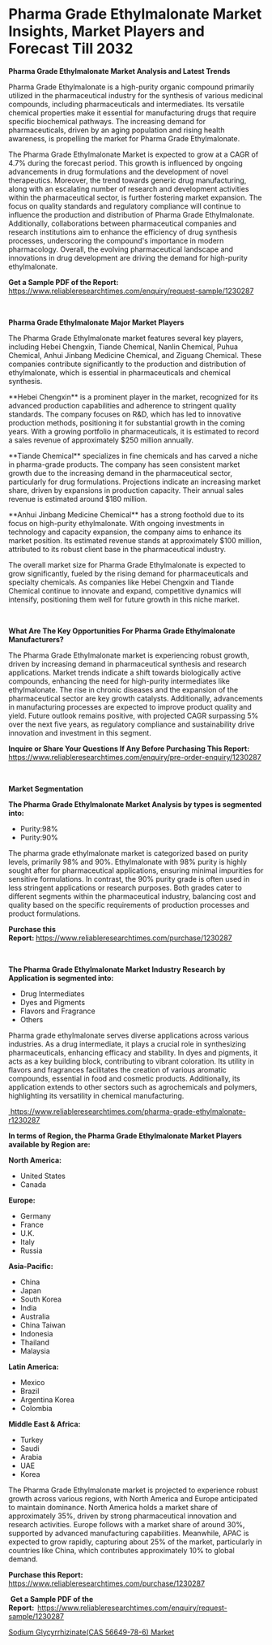 <p><h1>Pharma Grade Ethylmalonate Market Insights, Market Players and Forecast Till 2032</h1></p><p><strong>Pharma Grade Ethylmalonate Market Analysis and Latest Trends</strong></p>
<p><p>Pharma Grade Ethylmalonate is a high-purity organic compound primarily utilized in the pharmaceutical industry for the synthesis of various medicinal compounds, including pharmaceuticals and intermediates. Its versatile chemical properties make it essential for manufacturing drugs that require specific biochemical pathways. The increasing demand for pharmaceuticals, driven by an aging population and rising health awareness, is propelling the market for Pharma Grade Ethylmalonate.</p><p>The Pharma Grade Ethylmalonate Market is expected to grow at a CAGR of 4.7% during the forecast period. This growth is influenced by ongoing advancements in drug formulations and the development of novel therapeutics. Moreover, the trend towards generic drug manufacturing, along with an escalating number of research and development activities within the pharmaceutical sector, is further fostering market expansion. The focus on quality standards and regulatory compliance will continue to influence the production and distribution of Pharma Grade Ethylmalonate. Additionally, collaborations between pharmaceutical companies and research institutions aim to enhance the efficiency of drug synthesis processes, underscoring the compound's importance in modern pharmacology. Overall, the evolving pharmaceutical landscape and innovations in drug development are driving the demand for high-purity ethylmalonate.</p></p>
<p><strong>Get a Sample PDF of the Report:&nbsp;</strong> <a href="https://www.reliableresearchtimes.com/enquiry/request-sample/1230287?utm_campaign=2118&utm_medium=2&utm_source=Github&utm_content=ia&utm_term=03022025&utm_id=pharma-grade-ethylmalonate">https://www.reliableresearchtimes.com/enquiry/request-sample/1230287</a></p>
<p>&nbsp;</p>
<p><strong>Pharma Grade Ethylmalonate Major Market Players</strong></p>
<p><p>The Pharma Grade Ethylmalonate market features several key players, including Hebei Chengxin, Tiande Chemical, Nanlin Chemical, Puhua Chemical, Anhui Jinbang Medicine Chemical, and Ziguang Chemical. These companies contribute significantly to the production and distribution of ethylmalonate, which is essential in pharmaceuticals and chemical synthesis.</p><p>**Hebei Chengxin** is a prominent player in the market, recognized for its advanced production capabilities and adherence to stringent quality standards. The company focuses on R&D, which has led to innovative production methods, positioning it for substantial growth in the coming years. With a growing portfolio in pharmaceuticals, it is estimated to record a sales revenue of approximately $250 million annually.</p><p>**Tiande Chemical** specializes in fine chemicals and has carved a niche in pharma-grade products. The company has seen consistent market growth due to the increasing demand in the pharmaceutical sector, particularly for drug formulations. Projections indicate an increasing market share, driven by expansions in production capacity. Their annual sales revenue is estimated around $180 million.</p><p>**Anhui Jinbang Medicine Chemical** has a strong foothold due to its focus on high-purity ethylmalonate. With ongoing investments in technology and capacity expansion, the company aims to enhance its market position. Its estimated revenue stands at approximately $100 million, attributed to its robust client base in the pharmaceutical industry.</p><p>The overall market size for Pharma Grade Ethylmalonate is expected to grow significantly, fueled by the rising demand for pharmaceuticals and specialty chemicals. As companies like Hebei Chengxin and Tiande Chemical continue to innovate and expand, competitive dynamics will intensify, positioning them well for future growth in this niche market.</p></p>
<p>&nbsp;</p>
<p><strong>What Are The Key Opportunities For Pharma Grade Ethylmalonate Manufacturers?</strong></p>
<p><p>The Pharma Grade Ethylmalonate market is experiencing robust growth, driven by increasing demand in pharmaceutical synthesis and research applications. Market trends indicate a shift towards biologically active compounds, enhancing the need for high-purity intermediates like ethylmalonate. The rise in chronic diseases and the expansion of the pharmaceutical sector are key growth catalysts. Additionally, advancements in manufacturing processes are expected to improve product quality and yield. Future outlook remains positive, with projected CAGR surpassing 5% over the next five years, as regulatory compliance and sustainability drive innovation and investment in this segment.</p></p>
<p><strong>Inquire or Share Your Questions If Any Before Purchasing This Report:</strong> <a href="https://www.reliableresearchtimes.com/enquiry/pre-order-enquiry/1230287?utm_campaign=2118&utm_medium=2&utm_source=Github&utm_content=ia&utm_term=03022025&utm_id=pharma-grade-ethylmalonate">https://www.reliableresearchtimes.com/enquiry/pre-order-enquiry/1230287</a></p>
<p>&nbsp;</p>
<p><strong>Market Segmentation</strong></p>
<p><strong>The Pharma Grade Ethylmalonate Market Analysis by types is segmented into:</strong></p>
<p><ul><li>Purity:98%</li><li>Purity:90%</li></ul></p>
<p><p>The pharma grade ethylmalonate market is categorized based on purity levels, primarily 98% and 90%. Ethylmalonate with 98% purity is highly sought after for pharmaceutical applications, ensuring minimal impurities for sensitive formulations. In contrast, the 90% purity grade is often used in less stringent applications or research purposes. Both grades cater to different segments within the pharmaceutical industry, balancing cost and quality based on the specific requirements of production processes and product formulations.</p></p>
<p><strong>Purchase this Report:&nbsp;</strong><a href="https://www.reliableresearchtimes.com/purchase/1230287?utm_campaign=2118&utm_medium=2&utm_source=Github&utm_content=ia&utm_term=03022025&utm_id=pharma-grade-ethylmalonate">https://www.reliableresearchtimes.com/purchase/1230287</a></p>
<p>&nbsp;</p>
<p><strong>The Pharma Grade Ethylmalonate Market Industry Research by Application is segmented into:</strong></p>
<p><ul><li>Drug Intermediates</li><li>Dyes and Pigments</li><li>Flavors and Fragrance</li><li>Others</li></ul></p>
<p><p>Pharma grade ethylmalonate serves diverse applications across various industries. As a drug intermediate, it plays a crucial role in synthesizing pharmaceuticals, enhancing efficacy and stability. In dyes and pigments, it acts as a key building block, contributing to vibrant coloration. Its utility in flavors and fragrances facilitates the creation of various aromatic compounds, essential in food and cosmetic products. Additionally, its application extends to other sectors such as agrochemicals and polymers, highlighting its versatility in chemical manufacturing.</p></p>
<p><a href="https://www.reliableresearchtimes.com/pharma-grade-ethylmalonate-r1230287?utm_campaign=2118&utm_medium=2&utm_source=Github&utm_content=ia&utm_term=03022025&utm_id=pharma-grade-ethylmalonate">&nbsp;https://www.reliableresearchtimes.com/pharma-grade-ethylmalonate-r1230287</a></p>
<p><strong>In terms of Region, the Pharma Grade Ethylmalonate Market Players available by Region are:</strong></p>
<p>
    <p> <strong> North America: </strong>
        <ul>
            <li>United States</li>
            <li>Canada</li>
        </ul>
        </p> 
    <p> <strong> Europe: </strong>
        <ul>
            <li>Germany</li>
            <li>France</li>
            <li>U.K.</li>
            <li>Italy</li>
            <li>Russia</li>
        </ul>
        </p> 
    <p> <strong> Asia-Pacific: </strong>
        <ul>
            <li>China</li>
            <li>Japan</li>
            <li>South Korea</li>
            <li>India</li>
            <li>Australia</li>
            <li>China Taiwan</li>
            <li>Indonesia</li>
            <li>Thailand</li>
            <li>Malaysia</li>
        </ul>
        </p> 
    <p> <strong> Latin America: </strong>
        <ul>
            <li>Mexico</li>
            <li>Brazil</li>
            <li>Argentina Korea</li>
            <li>Colombia</li>
        </ul>
        </p> 
    <p> <strong> Middle East & Africa: </strong>
        <ul>
            <li>Turkey</li>
            <li>Saudi</li>
            <li>Arabia</li>
            <li>UAE</li>
            <li>Korea</li>
        </ul>
    </p>
    </p>
<p><p>The Pharma Grade Ethylmalonate market is projected to experience robust growth across various regions, with North America and Europe anticipated to maintain dominance. North America holds a market share of approximately 35%, driven by strong pharmaceutical innovation and research activities. Europe follows with a market share of around 30%, supported by advanced manufacturing capabilities. Meanwhile, APAC is expected to grow rapidly, capturing about 25% of the market, particularly in countries like China, which contributes approximately 10% to global demand.</p></p>
<p><strong>Purchase this Report: </strong><a href="https://www.reliableresearchtimes.com/purchase/1230287?utm_campaign=2118&utm_medium=2&utm_source=Github&utm_content=ia&utm_term=03022025&utm_id=pharma-grade-ethylmalonate">https://www.reliableresearchtimes.com/purchase/1230287</a></p>
<p>&nbsp;<strong>Get a Sample PDF of the Report:&nbsp;&nbsp;</strong><a href="https://www.reliableresearchtimes.com/enquiry/request-sample/1230287?utm_campaign=2118&utm_medium=2&utm_source=Github&utm_content=ia&utm_term=03022025&utm_id=pharma-grade-ethylmalonate">https://www.reliableresearchtimes.com/enquiry/request-sample/1230287</a></p>
<p><strong></strong></p>
<p><p><a href="https://github.com/nicoletavirag/Market-Research-Report-List-5/blob/main/sodium-glycyrrhizinatecas-56649-78-6-market.md?utm_campaign=2118&utm_medium=2&utm_source=Github&utm_content=ia&utm_term=03022025&utm_id=pharma-grade-ethylmalonate">Sodium Glycyrrhizinate(CAS 56649-78-6) Market</a></p></p>